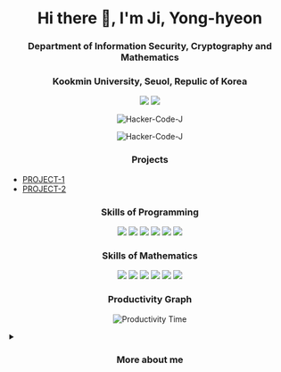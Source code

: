 <!-- Replace YOUR-USERNAME with your actual Github username -->

<h1 align="center"> Hi there 👋, I'm Ji, Yong-hyeon </h1>
<h3 align="center"> Department of Information Security, Cryptography and Mathematics</h3>
<h3 align="center"> Kookmin University, Seuol, Repulic of Korea </h3>

<p align="center">
  <a href="https://www.linkedin.com/in/yong-hyeon-ji"><img src="https://img.shields.io/badge/-LinkedIn-blue?style=flat&logo=Linkedin&logoColor=white"></a>
  <a href="mailto:hacker3740@gmail.com"><img src="https://img.shields.io/badge/-Email-D14836?style=flat&logo=Gmail&logoColor=white"></a>
</p>

<p align="center"> 
  <img src="https://github-readme-stats.vercel.app/api?username=Hacker-Code-J&show_icons=true&theme=radical" alt="Hacker-Code-J" />
</p>

<p align="center"> 
  <img src="https://github-readme-streak-stats.herokuapp.com/?user=Hacker-Code-J&theme=radical" alt="Hacker-Code-J" />
</p>

<h3 align="center"> Projects </h3>

<ul>
  <li><a href="https://github.com/Hacker-Code-J/PROJECT-1">PROJECT-1</a></li>
  <li><a href="https://github.com/Hacker-Code-J/PROJECT-2">PROJECT-2</a></li>
</ul>

<h3 align="center"> Skills of Programming </h3>

<p align="center">
  <img src="https://img.shields.io/badge/-LaTeX-008080?style=flat&logo=LaTeX&logoColor=white">
  <img src="https://img.shields.io/badge/-C-A8B9CC?style=flat&logo=C&logoColor=black">
  <img src="https://img.shields.io/badge/-SageMath-800442?style=flat&logo=Python&logoColor=white">
  <img src="https://img.shields.io/badge/-Python-3776AB?style=flat&logo=Python&logoColor=white">
  <img src="https://img.shields.io/badge/-Manim-FF69B4?style=flat&logo=Python&logoColor=white">
  <img src="https://img.shields.io/badge/-Haskell-5D4F85?style=flat&logo=Haskell&logoColor=white">
</p>

<h3 align="center"> Skills of Mathematics</h3>

<p align="center">
   <img src="https://img.shields.io/badge/Number%20Theory-9370DB?style=flat">
  <img src="https://img.shields.io/badge/Abstract%20Algebra-48D1CC?style=flat">
  <img src="https://img.shields.io/badge/Linear%20Algebra-FFA07A?style=flat">
  <img src="https://img.shields.io/badge/Probability%20Theory-FFD700?style=flat">
  <img src="https://img.shields.io/badge/Public%20Key%20Cryptography-20B2AA?style=flat">
  <img src="https://img.shields.io/badge/Quantum%20Cryptography-BA55D3?style=flat">
</p>

<h3 align="center"> Productivity Graph </h3>

<p align="center">
  <img src="https://github.com/Hacker-Code-J/Hacker-Code-J/blob/main/images/PRODUCTIVE_TIME.svg" alt="Productivity Time">
</p>

<details>
<summary><h3 align="center">More about me</h3></summary>

<h3 align="center"> About </h3>

<p>Additional information about you or your work.</p>

<h3 align="center"> Contact </h3>

<ul>
  <li>Email: hacker3740@gmail.com</li>
  <li>LinkedIn: <a href="https://www.linkedin.com/in/Hacker-Code-J/">Hacker-Code-J</a></li>
</ul>

</details>
